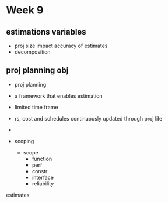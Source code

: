 # Week 9

## estimations variables
+ proj size impact accuracy of estimates
+ decomposition 

## proj planning obj
+ proj planning
+ a framework that enables estimation
+ limited time frame
+ rs, cost and schedules continuously updated through proj life
+ 


+ scoping
    * scope
        - function
        - perf
        - constr
        - interface
        - reliability

estimates 
